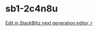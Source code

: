 # sb1-2c4n8u

[Edit in StackBlitz next generation editor ⚡️](https://stackblitz.com/~/github.com/dhanush-chevuri/sb1-2c4n8u)